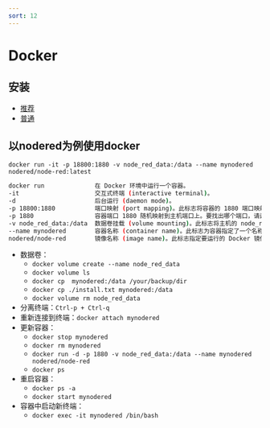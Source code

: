 ```yaml
---
sort: 12
---
```


# Docker

## 安装

- [推荐](https://docs.docker.com/desktop/install/ubuntu/)
- [普通](https://docs.docker.com/engine/install/ubuntu/)

## 以nodered为例使用docker

`docker run -it -p 18800:1880 -v node_red_data:/data --name mynodered nodered/node-red:latest`

```bash
docker run              在 Docker 环境中运行一个容器。
-it                     交互式终端 (interactive terminal)。
-d                      后台运行 (daemon mode)。
-p 18800:1880           端口映射 (port mapping)。此标志将容器的 1880 端口映射到主机的 18800 端口。这意味着可以通过访问主机上的 18800 端口来访问容器中的 Node-RED 实例。
-p 1880                 容器端口 1880 随机映射到主机端口上。要找出哪个端口，请运行 `docker ps`
-v node_red_data:/data  数据卷挂载 (volume mounting)。此标志将主机的 node_red_data 目录挂载到容器中的 /data 目录。这意味着容器中的数据将存储在主机上的 node_red_data 目录中。（docker自动创建/var/lib/docker/volumes/node_red_data）
--name mynodered        容器名称 (container name)。此标志为容器指定了一个名称。
nodered/node-red        镜像名称 (image name)。此标志指定要运行的 Docker 镜像。在该示例中，我们正在运行 Node-RED 官方镜像的最新版本。
```

- 数据卷：
    - `docker volume create --name node_red_data`
    - `docker volume ls`
    - `docker cp  mynodered:/data /your/backup/dir`
    - `docker cp ./install.txt mynodered:/data`
    - `docker volume rm node_red_data`
- 分离终端：`Ctrl-p + Ctrl-q`
- 重新连接到终端：`docker attach mynodered`
- 更新容器：
    - `docker stop mynodered`
    - `docker rm mynodered`
    - `docker run -d -p 1880 -v node_red_data:/data --name mynodered nodered/node-red`
    - `docker ps`
- 重启容器：
    - `docker ps -a`
    - `docker start mynodered`
- 容器中启动新终端：
    - `docker exec -it mynodered /bin/bash`


